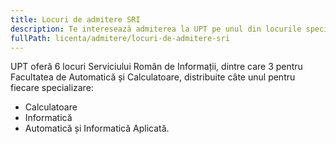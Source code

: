 ```yaml
---
title: Locuri de admitere SRI
description: Te interesează admiterea la UPT pe unul din locurile speciale SRI?
fullPath: licenta/admitere/locuri-de-admitere-sri
---
```



UPT oferă 6 locuri Serviciului Român de Informații, dintre care 3 pentru Facultatea de Automatică și Calculatoare, distribuite câte unul pentru fiecare specializare: 

* Calculatoare
* Informatică
* Automatică și Informatică Aplicată. 

<Attachment label="Află mult mai multe detalii aici!" external="http://www.upt.ro/img/files/2021-2022/Admitere/Licenta/OFERTA_PUBLICA_UPT_2022.pdf"></Attachment>